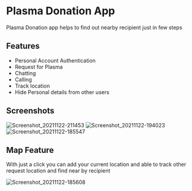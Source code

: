 
# Plasma Donation App

Plasma Donation app helps to find out nearby recipient just in few steps


## Features

- Personal Account Authentication
- Request for Plasma
- Chatting
- Calling 
- Track location
- Hide Personal details from other users



## Screenshots



![Screenshot_20211122-211453](https://user-images.githubusercontent.com/65487416/142896680-5953898e-3c10-44e8-9054-66a4e5614828.jpg)
![Screenshot_20211122-194023](https://user-images.githubusercontent.com/65487416/142896899-acd8a13b-ef5f-4a7c-9921-8b17a0fe0e74.jpg)
![Screenshot_20211122-185547](https://user-images.githubusercontent.com/65487416/142897033-832f3384-e415-48fa-949e-7eab2493ebff.jpg)
## Map Feature

With just a click you can add your current location and able to track other request location and find near by recipient

![Screenshot_20211122-185608](https://user-images.githubusercontent.com/65487416/142897202-597427fc-2fa0-4f9a-b8eb-0133ded9a231.jpg)
